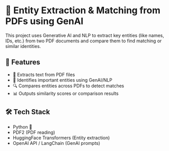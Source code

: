# 🧠 Entity Extraction & Matching from PDFs using GenAI

This project uses Generative AI and NLP to extract key entities (like names, IDs, etc.) from two PDF documents and compare them to find matching or similar identities.

## 🚀 Features

- 📄 Extracts text from PDF files
- 🧠 Identifies important entities using GenAI/NLP
- 🔍 Compares entities across PDFs to detect matches
- 📊 Outputs similarity scores or comparison results

## 🛠️ Tech Stack

- Python 🐍
- PDF2 (PDF reading)
-  HuggingFace Transformers (Entity extraction)
- OpenAI API / LangChain (GenAI prompts)


